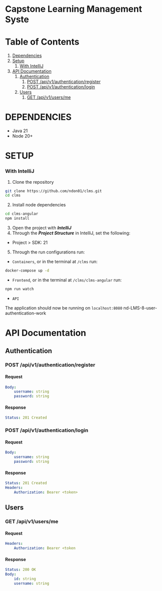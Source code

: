 # Capstone Learning Management Syste
# Table of Contents
1. [Dependencies](#dependencies)
2. [Setup](#setup)
    1. [With IntelliJ](#with-intellij)
3. [API Documentation](#api-documentation)
    1. [Authentication](#authentication)
        1. [POST /api/v1/authentication/register](#post-apiv1authenticationregister)
        2. [POST /api/v1/authentication/login](#post-apiv1authenticationlogin)
   1. [Users](#users)
      1. [GET /api/v1/users/me](#get-apiv1usersme)
# DEPENDENCIES
- Java 21
- Node 20+

# SETUP

### With IntelliJ
1. Clone the repository
```bash
git clone https://github.com/ndon01/clms.git
cd clms
```
2. Install node dependencies
```bash
cd clms-angular
npm install
```
3. Open the project with ***IntelliJ***
4. Through the ***Project Structure*** in IntelliJ, set the following:
- Project > SDK: 21
5. Through the run configurations run:
- `Containers`, or in the terminal at `/clms` run:
```bash
docker-compose up -d
```
- `Frontend`, or in the terminal at `/clms/clms-angular` run:
```bash
npm run watch
```
- `API`

The application should now be running on `localhost:8080`
nd-LMS-8-user-authentication-work

# API Documentation
## Authentication
### POST /api/v1/authentication/register
#### Request
```yaml
Body:
    username: string
    password: string
```

#### Response
```yaml
Status: 201 Created
```

### POST /api/v1/authentication/login
#### Request
```yaml
Body:
    username: string
    password: string
```

#### Response
```yaml
Status: 201 Created
Headers:
    Authorization: Bearer <token>
```

## Users
### GET /api/v1/users/me
#### Request
```yaml
Headers:
    Authorization: Bearer <token
```

#### Response
```yaml
Status: 200 OK
Body:
    id: string
    username: string
```
